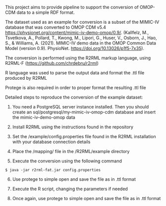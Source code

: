 This project aims to provide pipeline to support the conversion of OMOP-CDM data to a simple RDF format. 

The dataset used as an example for conversion is a subset of the MIMIC-IV database that was converted to OMOP CDM v5.4 https://physionet.org/content/mimic-iv-demo-omop/0.9/. (Kallfelz, M., Tsvetkova, A., Pollard, T., Kwong, M., Lipori, G., Huser, V., Osborn, J., Hao, S., & Williams, A. (2021). MIMIC-IV demo data in the OMOP Common Data Model (version 0.9). PhysioNet. https://doi.org/10.13026/p1f5-7x35). 

The conversion is performed using the R2RML markup language, using R2RML-F (https://github.com/chrdebru/r2rml)

R language was used to parse the output data and format the .ttl file produced by R2RML

Protege is also required in order to proper format the resulting .ttl file

Detailed steps to reproduce the conversion of the example dataset:

1. You need a PostgreSQL server instance installed. Then you should create an sql/postgresql/my-mimic-iv-omop-cdm database and insert the mimic-iv-demo-omop data

2. Install R2RML using the instructions found in the repository

3. Set the /example/config.properties file found in the R2RML installation with your database connection details

4. Place the /mapping/ file in the /R2RML/example directory

5. Execute the conversion using the following command
```
$ java -jar r2rml-fat.jar config.properties
```
6. Use protege to simple open and save the file as in .ttl format

7. Execute the R script, changing the parameters if needed

8. Once again, use protege to simple open and save the file as in .ttl format
